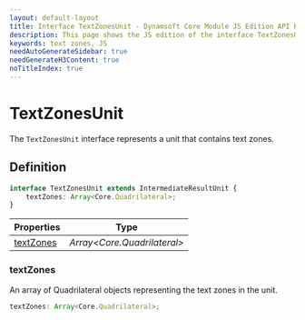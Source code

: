 ```yaml
---
layout: default-layout
title: Interface TextZonesUnit - Dynamsoft Core Module JS Edition API Reference
description: This page shows the JS edition of the interface TextZonesUnit in Dynamsoft Core Module.
keywords: text zones, JS
needAutoGenerateSidebar: true
needGenerateH3Content: true
noTitleIndex: true
---
```


# TextZonesUnit

The `TextZonesUnit` interface represents a unit that contains text zones.

## Definition

```typescript
interface TextZonesUnit extends IntermediateResultUnit {
    textZones: Array<Core.Quadrilateral>;
}
```

| Properties               | Type |
|----------------------|-------------|
| [textZones](#textzones) | *Array\<Core.Quadrilateral>* |

### textZones

An array of Quadrilateral objects representing the text zones in the unit.

```typescript
textZones: Array<Core.Quadrilateral>;
```
